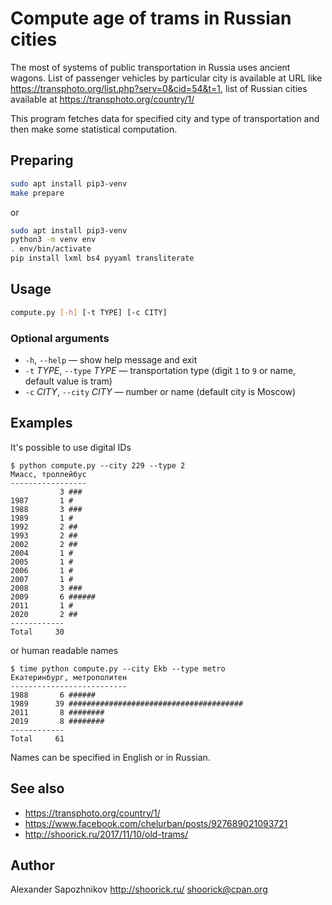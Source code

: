 # Compute age of trams in Russian cities

The most of systems of public transportation in Russia uses ancient wagons.
List of passenger vehicles by particular city is available at URL like https://transphoto.org/list.php?serv=0&cid=54&t=1, list of Russian cities available at https://transphoto.org/country/1/

This program fetches data for specified city and type of transportation and then make some statistical computation.

## Preparing

```bash
sudo apt install pip3-venv
make prepare
```

or

```bash
sudo apt install pip3-venv
python3 -m venv env
. env/bin/activate
pip install lxml bs4 pyyaml transliterate
```

## Usage

```bash
compute.py [-h] [-t TYPE] [-c CITY]
```

### Optional arguments

* `-h`, `--help` — show help message and exit
* `-t` _TYPE_, `--type` _TYPE_ — transportation type
   (digit `1` to `9` or name, default value is tram)
* `-c` _CITY_, `--city` _CITY_ — number or name
   (default city is Moscow)

## Examples

It's possible to use digital IDs

```
$ python compute.py --city 229 --type 2
Миасс, троллейбус
-----------------
           3 ###
1987       1 #
1988       3 ###
1989       1 #
1992       2 ##
1993       2 ##
2002       2 ##
2004       1 #
2005       1 #
2006       1 #
2007       1 #
2008       3 ###
2009       6 ######
2011       1 #
2020       2 ##
------------
Total     30
```

or human readable names

```
$ time python compute.py --city Ekb --type metro
Екатеринбург, метрополитен
--------------------------
1988       6 ######
1989      39 #######################################
2011       8 ########
2019       8 ########
------------
Total     61
```

Names can be specified in English or in Russian.

## See also

* https://transphoto.org/country/1/
* https://www.facebook.com/chelurban/posts/927689021093721
* http://shoorick.ru/2017/11/10/old-trams/

## Author

Alexander Sapozhnikov
http://shoorick.ru/
<shoorick@cpan.org>

